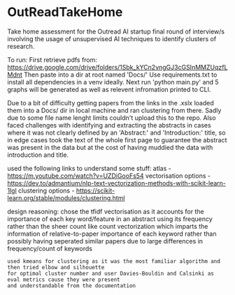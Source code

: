 # OutReadTakeHome
Take home assessment for the Outread AI startup final round of interview/s involving the usage of unsupervised AI techniques to identify clusters of research.

To run:
First retrieve pdfs from: https://drive.google.com/drive/folders/1Sbk_kYCn2vngGJ3cGSInMMZUqzfLMdnt
Then paste into a dir at root named 'Docs/'
Use requirements.txt to install all dependencies in a venv ideally. Next run 'python main.py' and 5 graphs will be generated
as well as relevent infromation printed to CLI.

Due to a bit of difficulty getting papers from the links in the .xslx loaded them into a Docs/ dir in local machine
and ran clustering from there. Sadly due to some file name lenght limits couldn't upload this to the repo. Also faced challenges with identifying and extracting the abstracts in cases where it was not clearly defined by an 'Abstract:'
and 'Introduction:' title, so in edge cases took the text of the whole first page to guarantee the abstract was present in the data but at the cost of having muddied the data with introduction and title.

used the following links to understand some stuff:
    atlas - https://m.youtube.com/watch?v=UZDiGooFs54
    vectorisation options - https://dev.to/admantium/nlp-text-vectorization-methods-with-scikit-learn-1lgl
    clustering options - https://scikit-learn.org/stable/modules/clustering.html

design reasoning:
    chose the tfidf vectorisation as it accounts for the importance of each key word/feature
    in an abstract using its frequency rather than the sheer count like count vectorization
    which imparts the information of relative-to-paper importance of each keyword rather than
    possibly having seperated similar papers due to large differences in frequency/count of keywords

    used kmeans for clustering as it was the most familiar algorithm and then tried elbow and silhouette
    for optimal cluster number and user Davies-Bouldin and Calsinki as eval metrics cause they were present
    and understandable from the documentation